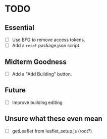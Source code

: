 # TODO

## Essential

- [ ] Use BFG to remove access tokens.
- [ ] Add a `reset` package.json script.

## Midterm Goodness

- [ ] Add a "Add Building" button.

## Future

- [ ] Improve building editing

## Unsure what these even mean

- [ ] getLeaflet from leaflet_setup.js (root?)
